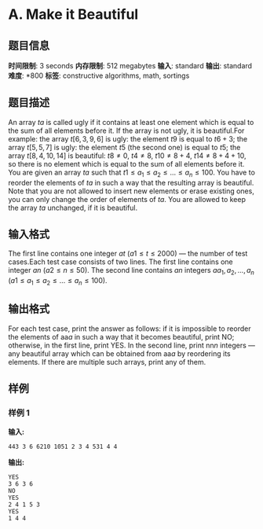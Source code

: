 # A. Make it Beautiful

## 题目信息

**时间限制**: 3 seconds
**内存限制**: 512 megabytes
**输入**: standard
**输出**: standard
**难度**: *800
**标签**: constructive algorithms, math, sortings

## 题目描述

An array $t$$a$ is called ugly if it contains at least one element which is equal to the sum of all elements before it. If the array is not ugly, it is beautiful.For example: the array $t$$[6, 3, 9, 6]$ is ugly: the element $t$$9$ is equal to $t$$6 + 3$; the array $t$$[5, 5, 7]$ is ugly: the element $t$$5$ (the second one) is equal to $t$$5$; the array $t$$[8, 4, 10, 14]$ is beautiful: $t$$8 \ne 0$, $t$$4 \ne 8$, $t$$10 \ne 8 + 4$, $t$$14 \ne 8 + 4 + 10$, so there is no element which is equal to the sum of all elements before it. You are given an array $t$$a$ such that $t$$1 \le a_1 \le a_2 \le \dots \le a_n \le 100$. You have to reorder the elements of $t$$a$ in such a way that the resulting array is beautiful. Note that you are not allowed to insert new elements or erase existing ones, you can only change the order of elements of $t$$a$. You are allowed to keep the array $t$$a$ unchanged, if it is beautiful.

## 输入格式

The first line contains one integer $a$$t$ ($a$$1 \le t \le 2000$) — the number of test cases.Each test case consists of two lines. The first line contains one integer $a$$n$ ($a$$2 \le n \le 50$). The second line contains $a$$n$ integers $a$$a_1, a_2, \dots, a_n$ ($a$$1 \le a_1 \le a_2 \le \dots \le a_n \le 100$).

## 输出格式

For each test case, print the answer as follows: if it is impossible to reorder the elements of aa$a$ in such a way that it becomes beautiful, print NO; otherwise, in the first line, print YES. In the second line, print nn$n$ integers — any beautiful array which can be obtained from aa$a$ by reordering its elements. If there are multiple such arrays, print any of them.

## 样例

### 样例 1

**输入:**
```
443 3 6 6210 1051 2 3 4 531 4 4
```

**输出:**
```
YES
3 6 3 6
NO
YES
2 4 1 5 3
YES
1 4 4
```
